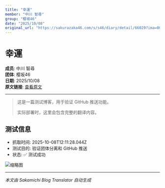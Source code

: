 ```yaml
---
title: "幸運"
member: "中川 智尋"
group: "樱坂46"
date: "2025/10/08"
original_url: "https://sakurazaka46.com/s/s46/diary/detail/66029?ima=0000&cd=blog"
---
```


# 幸運

**成员**: 中川 智尋  
**团体**: 樱坂46  
**日期**: 2025/10/08  
**原文链接**: [查看原文](https://sakurazaka46.com/s/s46/diary/detail/66029?ima=0000&cd=blog)

---

> 这是一篇测试博客，用于验证 GitHub 推送功能。
> 
> 实际部署时，这里会包含完整的翻译内容。

## 测试信息

- 抓取时间: 2025-10-08T12:11:28.044Z
- 测试目的: 验证团体分离和 GitHub 推送
- 状态: ✅ 测试成功


![缩略图](https://sakurazaka46.com/files/14/diary/s46/blog/moblog/202510/mobolLybz.jpg)


---

*本文由 Sakamichi Blog Translator 自动生成*
